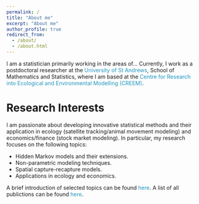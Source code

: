 ```yaml
---
permalink: /
title: "About me"
excerpt: "About me"
author_profile: true
redirect_from: 
  - /about/
  - /about.html
---
```


I am a statistician primarily working in the areas of... Currently, I work as a postdoctoral researcher at the <span style="color: #1f96be;"> University of St Andrews</span>, School of Mathematics and Statistics, where I am based at the <span style="color: #1f96be;"> Centre for Research into Ecological and Environmental Modelling (CREEM)</span>.

Research Interests
======
I am passionate about developing innovative statistical methods and their application in ecology (satellite tracking/animal movement modeling) and economics/finance (stock market modeling). In particular, my research focuses on the following topics:

- Hidden Markov models and their extensions.
- Non-parametric modeling techniques.
- Spatial capture-recapture models. 
- Applications in ecology and economics.

A brief introduction of selected topics can be found <span style="color: #1f96be;">here</span>. A list of all publictions can be found <span style="color: #1f96be;">here</span>.
